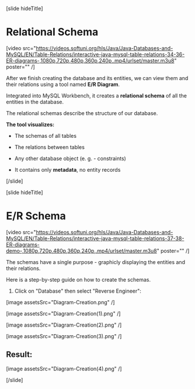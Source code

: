 [slide hideTitle]

# Relational Schema

[video src="https://videos.softuni.org/hls/Java/Java-Databases-and-MySQL/EN/Table-Relations/interactive-java-mysql-table-relations-34-36-ER-diagrams-,1080p,720p,480p,360p,240p,.mp4/urlset/master.m3u8" poster="" /]

After we finish creating the database and its entities, we can view them and their relations using a tool named **E/R Diagram**.

Integrated into MySQL Workbench, it creates a **relational schema** of all the entities in the database. 

The relational schemas describe the structure of our database.

**The tool visualizes:**

- The schemas of all tables

- The relations between tables

- Any other database object (e. g. - constraints)

- It contains only **metadata**, no entity records

[/slide]

[slide hideTitle]

# E/R Schema

[video src="https://videos.softuni.org/hls/Java/Java-Databases-and-MySQL/EN/Table-Relations/interactive-java-mysql-table-relations-37-38-ER-diagrams-demo-,1080p,720p,480p,360p,240p,.mp4/urlset/master.m3u8" poster="" /]

The schemas have a single purpose -  graphicly displaying the entities and their relations.

Here is a step-by-step guide on how to create the schemas. 

1. Click on "Database" then select "Reverse Engineer":

[image assetsSrc="Diagram-Creation.png" /]

[image assetsSrc="Diagram-Creation(1).png" /]

[image assetsSrc="Diagram-Creation(2).png" /]

[image assetsSrc="Diagram-Creation(3).png" /]

## Result:

[image assetsSrc="Diagram-Creation(4).png" /]

[/slide]

